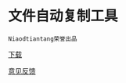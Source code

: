 # 文件自动复制工具
    
     
```
Niaodtiantang荣誉出品
```
         
        
<a href="http://niaodtiantang.github.io/Auto-copy-file-tool/下载">下载</a>


<a href="http://niaodtiantang.github.io/Auto-copy-file-tool/意见反馈">意见反馈</a>
